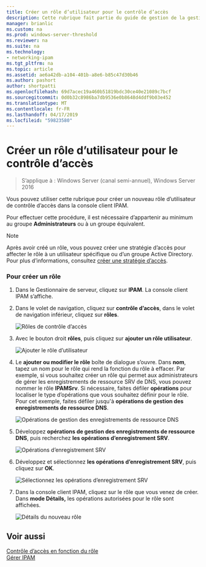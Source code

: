 ```yaml
---
title: Créer un rôle d’utilisateur pour le contrôle d’accès
description: Cette rubrique fait partie du guide de gestion de la gestion des adresses IP (IPAM) dans Windows Server 2016.
manager: brianlic
ms.custom: na
ms.prod: windows-server-threshold
ms.reviewer: na
ms.suite: na
ms.technology:
- networking-ipam
ms.tgt_pltfrm: na
ms.topic: article
ms.assetid: ae6a42db-a104-401b-a8e6-b85c47d30b46
ms.author: pashort
author: shortpatti
ms.openlocfilehash: 69d7acec19a460b51819bdc30ce40e21089c7bcf
ms.sourcegitcommit: 0d0b32c8986ba7db9536e0b8648d4ddf9b03e452
ms.translationtype: MT
ms.contentlocale: fr-FR
ms.lasthandoff: 04/17/2019
ms.locfileid: "59823580"
---
```

# <a name="create-a-user-role-for-access-control"></a>Créer un rôle d’utilisateur pour le contrôle d’accès

>S’applique à : Windows Server (canal semi-annuel), Windows Server 2016

Vous pouvez utiliser cette rubrique pour créer un nouveau rôle d’utilisateur de contrôle d’accès dans la console client IPAM.  
  
Pour effectuer cette procédure, il est nécessaire d’appartenir au minimum au groupe **Administrateurs** ou à un groupe équivalent.  
  
> [!NOTE]  
> Après avoir créé un rôle, vous pouvez créer une stratégie d’accès pour affecter le rôle à un utilisateur spécifique ou d’un groupe Active Directory. Pour plus d’informations, consultez [créer une stratégie d’accès](../../technologies/ipam/Create-an-Access-Policy.md).  
  
### <a name="to-create-a-role"></a>Pour créer un rôle  
  
1.  Dans le Gestionnaire de serveur, cliquez sur **IPAM**. La console client IPAM s’affiche.  
  
2.  Dans le volet de navigation, cliquez sur **contrôle d’accès**, dans le volet de navigation inférieur, cliquez sur **rôles**.  
  
    ![Rôles de contrôle d’accès](../../media/Create-a-User-Role-for-Access-Control/ipam_CreateUserRole_01.jpg)  
  
3.  Avec le bouton droit **rôles**, puis cliquez sur **ajouter un rôle utilisateur**.  
  
    ![Ajouter le rôle d’utilisateur](../../media/Create-a-User-Role-for-Access-Control/ipam_CreateUserRole_02.jpg)  
  
4.  Le **ajouter ou modifier le rôle** boîte de dialogue s’ouvre. Dans **nom**, tapez un nom pour le rôle qui rend la fonction du rôle à effacer. Par exemple, si vous souhaitez créer un rôle qui permet aux administrateurs de gérer les enregistrements de ressource SRV de DNS, vous pouvez nommer le rôle **IPAMSrv**. Si nécessaire, faites défiler **opérations** pour localiser le type d’opérations que vous souhaitez définir pour le rôle. Pour cet exemple, faites défiler jusqu'à **opérations de gestion des enregistrements de ressource DNS**.  
  
    ![Opérations de gestion des enregistrements de ressource DNS](../../media/Create-a-User-Role-for-Access-Control/ipam_CreateUserRole_03.jpg)  
  
5.  Développez **opérations de gestion des enregistrements de ressource DNS**, puis recherchez **les opérations d’enregistrement SRV**.  
  
    ![Opérations d’enregistrement SRV](../../media/Create-a-User-Role-for-Access-Control/ipam_CreateUserRole_04.jpg)  
  
6.  Développez et sélectionnez **les opérations d’enregistrement SRV**, puis cliquez sur **OK**.  
  
    ![Sélectionnez les opérations d’enregistrement SRV](../../media/Create-a-User-Role-for-Access-Control/ipam_CreateUserRole_05.jpg)  
  
7.  Dans la console client IPAM, cliquez sur le rôle que vous venez de créer. Dans **mode Détails,** les opérations autorisées pour le rôle sont affichées.  
  
    ![Détails du nouveau rôle](../../media/Create-a-User-Role-for-Access-Control/ipam_CreateUserRole_06.jpg)  
  
## <a name="see-also"></a>Voir aussi  
[Contrôle d’accès en fonction du rôle](Role-based-Access-Control.md)  
[Gérer IPAM](Manage-IPAM.md)  
  


